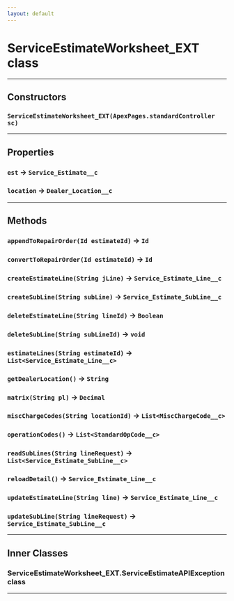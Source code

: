 ```yaml
---
layout: default
---
```

# ServiceEstimateWorksheet_EXT class
---
## Constructors
### `ServiceEstimateWorksheet_EXT(ApexPages.standardController sc)`
---
## Properties

### `est` → `Service_Estimate__c`

### `location` → `Dealer_Location__c`

---
## Methods
### `appendToRepairOrder(Id estimateId)` → `Id`
### `convertToRepairOrder(Id estimateId)` → `Id`
### `createEstimateLine(String jLine)` → `Service_Estimate_Line__c`
### `createSubLine(String subLine)` → `Service_Estimate_SubLine__c`
### `deleteEstimateLine(String lineId)` → `Boolean`
### `deleteSubLine(String subLineId)` → `void`
### `estimateLines(String estimateId)` → `List<Service_Estimate_Line__c>`
### `getDealerLocation()` → `String`
### `matrix(String pl)` → `Decimal`
### `miscChargeCodes(String locationId)` → `List<MiscChargeCode__c>`
### `operationCodes()` → `List<StandardOpCode__c>`
### `readSubLines(String lineRequest)` → `List<Service_Estimate_SubLine__c>`
### `reloadDetail()` → `Service_Estimate_Line__c`
### `updateEstimateLine(String line)` → `Service_Estimate_Line__c`
### `updateSubLine(String lineRequest)` → `Service_Estimate_SubLine__c`
---
## Inner Classes

### ServiceEstimateWorksheet_EXT.ServiceEstimateAPIException class
---

